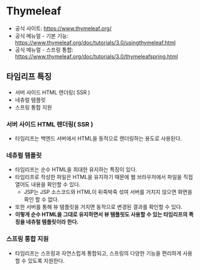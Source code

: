 # Thymeleaf
- 공식 사이트: https://www.thymeleaf.org/
- 공식 메뉴얼 - 기본 기능: https://www.thymeleaf.org/doc/tutorials/3.0/usingthymeleaf.html
- 공식 메뉴얼 - 스프링 통합: https://www.thymeleaf.org/doc/tutorials/3.0/thymeleafspring.html

## 타임리프 특징
- 서버 사이드 HTML 렌더링( SSR )
- 네츄럴 템플릿
- 스프링 통합 지원

### 서버 사이드 HTML 렌더링( SSR )
- 타임리프는 백엔드 서버에서 HTML을 동적으로 렌더링하는 용도로 사용된다.

### 네츄럴 템플릿
- 타임리프는 순수 HTML을 최대한 유지하는 특징이 있다.
- 타임리프로 작성한 파일은 HTML을 유지하기 때문에 웹 브라우저에서 파일을 직접 열어도 내용을 확인할 수 있다.
  - JSP는 JSP 소스코드와 HTML이 뒤죽박죽 섞여 서버를 거치지 않으면 화면을 확인 할 수 없다.
- 또한 서버를 통해 뷰 템플릿을 거치면 동적으로 변경된 결과를 확인할 수 있다.
- **이렇게 순수 HTML을 그대로 유지하면서 뷰 템플릿도 사용할 수 있는 타임리프의 특징을 네츄럴 템플릿이라 한다.**

### 스프링 통합 지원
- 타임리프는 스프링과 자연스럽게 통합되고, 스프링의 다양한 기능을 편리하게 사용할 수 있도록 지원한다.